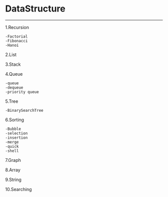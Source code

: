 # DataStructure
-----------------------
1.Recursion

    -Factorial
    -Fibonacci
    -Hanoi

2.List

3.Stack

4.Queue

    -queue
    -dequeue
    -priority queue

5.Tree

    -BinarySearchTree

6.Sorting

    -Bubble
    -selection
    -insertion
    -merge
    -quick
    -shell

7.Graph

8.Array

9.String

10.Searching

